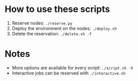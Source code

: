 # How to use these scripts
1. Reserve nodes: `./reserve.py`
2. Deploy the environment on the nodes: `./deploy.sh`
3. Delete the reservation: `./delete.sh -f`

# Notes
* More options are available for every script: `./script.sh -h`
* Interactive jobs can be reserved with `./interactive.sh`
